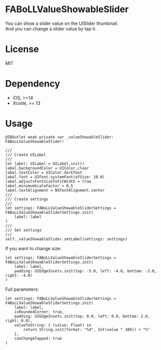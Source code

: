 # FABoLLValueShowableSlider

You can show a slider value on the UISlider thumbnail.  
And you can change a slider value by tap it.

# License
MIT


# Dependency

- iOS, >=14
- Xcode, >= 13


# Usage

```
@IBOutlet weak private var _valueShowableSlider: FABoLLValueShowableSlider!
```

```
///
/// Create UILabel
///
let label: UILabel = UILabel.init()
label.backgroundColor = UIColor.clear
label.textColor = UIColor.darkText
label.font = UIFont.systemFont(ofSize: 10.0)
label.adjustsFontSizeToFitWidth = true
label.minimumScaleFactor = 0.5
label.textAlignment = NSTextAlignment.center
///
/// Create settings
///
let settings: FABoLLValueShowableSliderSettings = FABoLLValueShowableSliderSettings.init(
    label: label
)
///
/// Set settings
///
self._valueShowableSlider.setLabel(settings: settings)
```

If you want to change size: 

```
let settings: FABoLLValueShowableSliderSettings = FABoLLValueShowableSliderSettings.init(
    label: label,
    padding: UIEdgeInsets.init(top: -5.0, left: -4.0, bottom: -3.0, right: -4.0)
)
```

Full parameters:

```
let settings: FABoLLValueShowableSliderSettings = FABoLLValueShowableSliderSettings.init(
    label: label,
    isRoundedCorner: true,
    padding: UIEdgeInsets.init(top: 0.0, left: 0.0, bottom: 2.0, right: 0.0),
    valueToString: { (value: Float) in
        return String.init(format: "%d", Int(value * 100)) + "%"
    },
    canChangeTapped: true 
)
```
